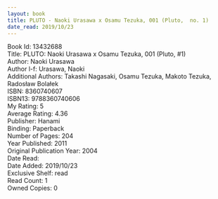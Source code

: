 ```yaml
---
layout: book
title: PLUTO - Naoki Urasawa x Osamu Tezuka, 001 (Pluto,  no. 1)
date_read: 2019/10/23
---
```


Book Id: 13432688<br />
Title: PLUTO: Naoki Urasawa x Osamu Tezuka, 001 (Pluto, #1)<br />
Author: Naoki Urasawa<br />
Author l-f: Urasawa, Naoki<br />
Additional Authors: Takashi Nagasaki, Osamu Tezuka, Makoto Tezuka, Radosław Bolałek<br />
ISBN: 8360740607<br />
ISBN13: 9788360740606<br />
My Rating: 5<br />
Average Rating: 4.36<br />
Publisher: Hanami<br />
Binding: Paperback<br />
Number of Pages: 204<br />
Year Published: 2011<br />
Original Publication Year: 2004<br />
Date Read: <br />
Date Added: 2019/10/23<br />
Exclusive Shelf: read<br />
Read Count: 1<br />
Owned Copies: 0<br />

